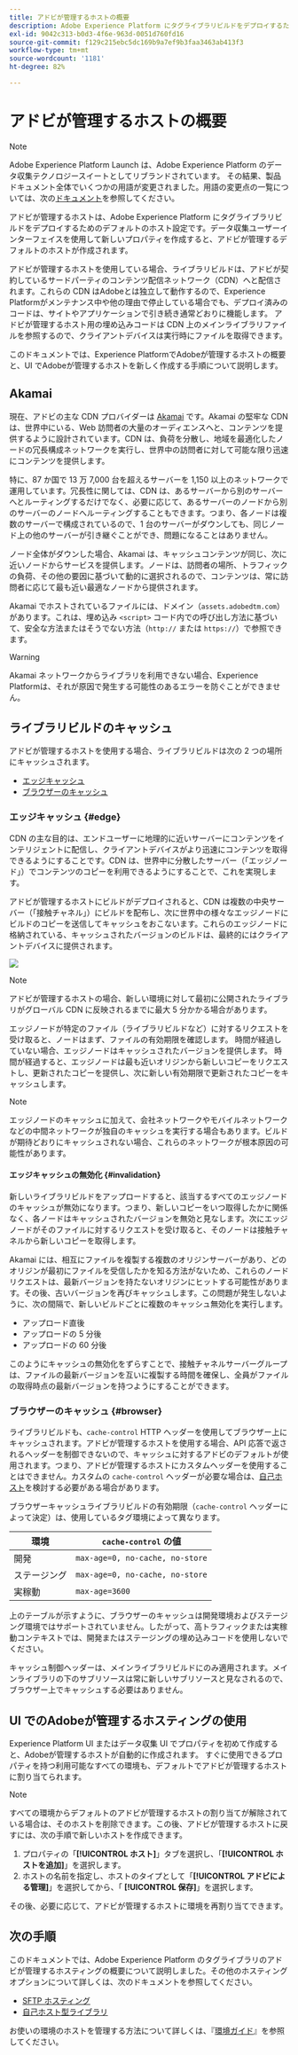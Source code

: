 ```yaml
---
title: アドビが管理するホストの概要
description: Adobe Experience Platform にタグライブラリビルドをデプロイするためのデフォルトのホスティングオプションについて説明します。
exl-id: 9042c313-b0d3-4f6e-963d-0051d760fd16
source-git-commit: f129c215ebc5dc169b9a7ef9b3faa3463ab413f3
workflow-type: tm+mt
source-wordcount: '1181'
ht-degree: 82%

---
```


# アドビが管理するホストの概要

>[!NOTE]
>
>Adobe Experience Platform Launch は、Adobe Experience Platform のデータ収集テクノロジースイートとしてリブランドされています。 その結果、製品ドキュメント全体でいくつかの用語が変更されました。用語の変更点の一覧については、次の[ドキュメント](../../../term-updates.md)を参照してください。

アドビが管理するホストは、Adobe Experience Platform にタグライブラリビルドをデプロイするためのデフォルトのホスト設定です。データ収集ユーザーインターフェイスを使用して新しいプロパティを作成すると、アドビが管理するデフォルトのホストが作成されます。

アドビが管理するホストを使用している場合、ライブラリビルドは、アドビが契約しているサードパーティのコンテンツ配信ネットワーク（CDN）へと配信されます。これらの CDN はAdobeとは独立して動作するので、Experience Platformがメンテナンス中や他の理由で停止している場合でも、デプロイ済みのコードは、サイトやアプリケーションで引き続き通常どおりに機能します。 アドビが管理するホスト用の埋め込みコードは CDN 上のメインライブラリファイルを参照するので、クライアントデバイスは実行時にファイルを取得できます。

このドキュメントでは、Experience PlatformでAdobeが管理するホストの概要と、UI でAdobeが管理するホストを新しく作成する手順について説明します。

## Akamai

現在、アドビの主な CDN プロバイダーは [Akamai](https://www.akamai.com/jp) です。Akamai の堅牢な CDN は、世界中にいる、Web 訪問者の大量のオーディエンスへと、コンテンツを提供するように設計されています。CDN は、負荷を分散し、地域を最適化したノードの冗長構成ネットワークを実行し、世界中の訪問者に対して可能な限り迅速にコンテンツを提供します。

特に、87 か国で 13 万 7,000 台を超えるサーバーを 1,150 以上のネットワークで運用しています。冗長性に関しては、CDN は、あるサーバーから別のサーバーへとルーティングするだけでなく、必要に応じて、あるサーバーのノードから別のサーバーのノードへルーティングすることもできます。つまり、各ノードは複数のサーバーで構成されているので、1 台のサーバーがダウンしても、同じノード上の他のサーバーが引き継ぐことができ、問題になることはありません。

ノード全体がダウンした場合、Akamai は、キャッシュコンテンツが同じ、次に近いノードからサービスを提供します。ノードは、訪問者の場所、トラフィックの負荷、その他の要因に基づいて動的に選択されるので、コンテンツは、常に訪問者に応じて最も近い最適なノードから提供されます。

Akamai でホストされているファイルには、ドメイン（`assets.adobedtm.com`）があります。これは、埋め込み `<script>` コード内での呼び出し方法に基づいて、安全な方法またはそうでない方法（`http://` または `https://`）で参照できます。

>[!WARNING]
>
>Akamai ネットワークからライブラリを利用できない場合、Experience Platformは、それが原因で発生する可能性のあるエラーを防ぐことができません。

## ライブラリビルドのキャッシュ

アドビが管理するホストを使用する場合、ライブラリビルドは次の 2 つの場所にキャッシュされます。

* [エッジキャッシュ](#edge)
* [ブラウザーのキャッシュ](#browser)

### エッジキャッシュ {#edge}

CDN の主な目的は、エンドユーザーに地理的に近いサーバーにコンテンツをインテリジェントに配信し、クライアントデバイスがより迅速にコンテンツを取得できるようにすることです。CDN は、世界中に分散したサーバー（「エッジノード」）でコンテンツのコピーを利用できるようにすることで、これを実現します。

アドビが管理するホストにビルドがデプロイされると、CDN は複数の中央サーバー（「接触チャネル」）にビルドを配布し、次に世界中の様々なエッジノードにビルドのコピーを送信してキャッシュをおこないます。これらのエッジノードに格納されている、キャッシュされたバージョンのビルドは、最終的にはクライアントデバイスに提供されます。

![](../images/cdn-diagram.png)

>[!NOTE]
>
>アドビが管理するホストの場合、新しい環境に対して最初に公開されたライブラリがグローバル CDN に反映されるまでに最大 5 分かかる場合があります。

エッジノードが特定のファイル（ライブラリビルドなど）に対するリクエストを受け取ると、ノードはまず、ファイルの有効期限を確認します。 時間が経過していない場合、エッジノードはキャッシュされたバージョンを提供します。 時間が経過すると、エッジノードは最も近いオリジンから新しいコピーをリクエストし、更新されたコピーを提供し、次に新しい有効期限で更新されたコピーをキャッシュします。

>[!NOTE]
>
>エッジノードのキャッシュに加えて、会社ネットワークやモバイルネットワークなどの中間ネットワークが独自のキャッシュを実行する場合もあります。ビルドが期待どおりにキャッシュされない場合、これらのネットワークが根本原因の可能性があります。

#### エッジキャッシュの無効化 {#invalidation}

新しいライブラリビルドをアップロードすると、該当するすべてのエッジノードのキャッシュが無効になります。つまり、新しいコピーをいつ取得したかに関係なく、各ノードはキャッシュされたバージョンを無効と見なします。次にエッジノードがそのファイルに対するリクエストを受け取ると、そのノードは接触チャネルから新しいコピーを取得します。

Akamai には、相互にファイルを複製する複数のオリジンサーバーがあり、どのオリジンが最初にファイルを受信したかを知る方法がないため、これらのノードリクエストは、最新バージョンを持たないオリジンにヒットする可能性があります。その後、古いバージョンを再びキャッシュします。この問題が発生しないように、次の間隔で、新しいビルドごとに複数のキャッシュ無効化を実行します。

* アップロード直後
* アップロードの 5 分後
* アップロードの 60 分後

このようにキャッシュの無効化をずらすことで、接触チャネルサーバーグループは、ファイルの最新バージョンを互いに複製する時間を確保し、全員がファイルの取得時点の最新バージョンを持つようにすることができます。

### ブラウザーのキャッシュ {#browser}

ライブラリビルドも、`cache-control` HTTP ヘッダーを使用してブラウザー上にキャッシュされます。アドビが管理するホストを使用する場合、API 応答で返されるヘッダーを制御できないので、キャッシュに対するアドビのデフォルトが使用されます。つまり、アドビが管理するホストにカスタムヘッダーを使用することはできません。カスタムの `cache-control` ヘッダーが必要な場合は、[自己ホスト](self-hosting-libraries.md)を検討する必要がある場合があります。

ブラウザーキャッシュライブラリビルドの有効期限（`cache-control` ヘッダーによって決定）は、使用しているタグ環境によって異なります。

| 環境 | `cache-control` の値 |
| --- | --- |
| 開発 | `max-age=0, no-cache, no-store` |
| ステージング | `max-age=0, no-cache, no-store` |
| 実稼動 | `max-age=3600` |

上のテーブルが示すように、ブラウザーのキャッシュは開発環境およびステージング環境ではサポートされていません。したがって、高トラフィックまたは実稼動コンテキストでは、開発またはステージングの埋め込みコードを使用しないでください。

キャッシュ制御ヘッダーは、メインライブラリビルドにのみ適用されます。メインライブラリの下のサブリソースは常に新しいサブリソースと見なされるので、ブラウザー上でキャッシュする必要はありません。

## UI でのAdobeが管理するホスティングの使用

Experience Platform UI またはデータ収集 UI でプロパティを初めて作成すると、Adobeが管理するホストが自動的に作成されます。 すぐに使用できるプロパティを持つ利用可能なすべての環境も、デフォルトでアドビが管理するホストに割り当てられます。

>[!NOTE]
>
>すべての環境からデフォルトのアドビが管理するホストの割り当てが解除されている場合は、そのホストを削除できます。この後、アドビが管理するホストに戻すには、次の手順で新しいホストを作成できます。
>
>1. プロパティの「**[!UICONTROL ホスト]**」タブを選択し、「**[!UICONTROL ホストを追加]**」を選択します。
>1. ホストの名前を指定し、ホストのタイプとして「**[!UICONTROL アドビによる管理]**」を選択してから、「 **[!UICONTROL 保存]**」を選択します。
>
>その後、必要に応じて、アドビが管理するホストに環境を再割り当てできます。

## 次の手順

このドキュメントでは、Adobe Experience Platform のタグライブラリのアドビが管理するホスティングの概要について説明しました。その他のホスティングオプションについて詳しくは、次のドキュメントを参照してください。

* [SFTP ホスティング](./sftp-host.md)
* [自己ホスト型ライブラリ](./self-hosting-libraries.md)

お使いの環境のホストを管理する方法について詳しくは、『[環境ガイド](../environments.md)』を参照してください。

